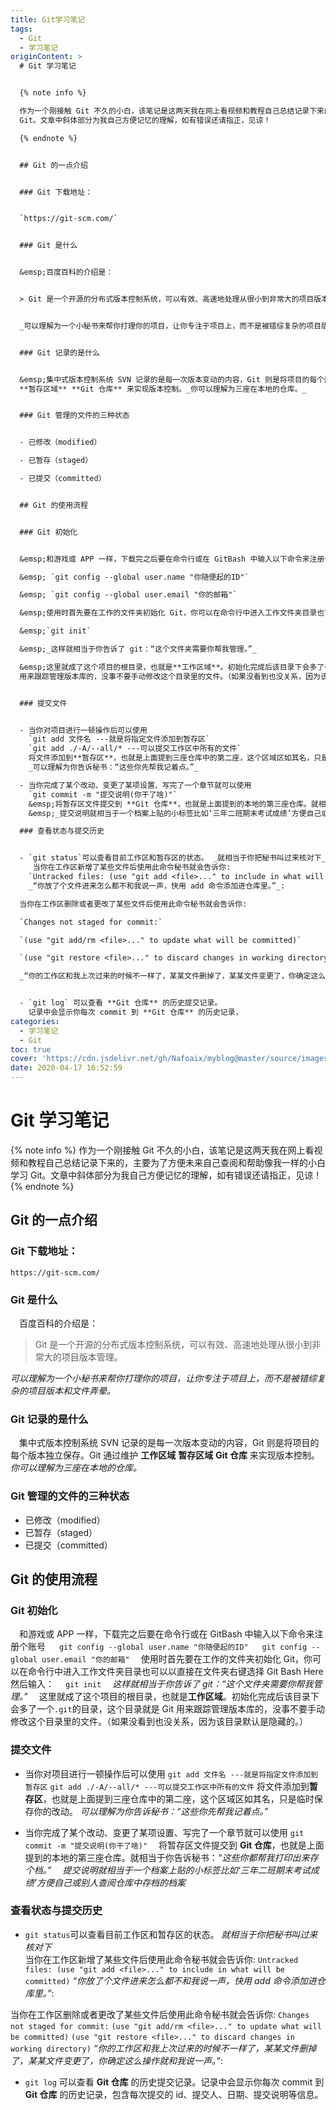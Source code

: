 ```yaml
---
title: Git学习笔记
tags:
  - Git
  - 学习笔记
originContent: >
  # Git 学习笔记


  {% note info %}

  作为一个刚接触 Git 不久的小白，该笔记是这两天我在网上看视频和教程自己总结记录下来的，主要为了方便未来自己查阅和帮助像我一样的小白学习
  Git。文章中斜体部分为我自己方便记忆的理解，如有错误还请指正，见谅！

  {% endnote %}


  ## Git 的一点介绍


  ### Git 下载地址：


  `https://git-scm.com/`


  ### Git 是什么


  &emsp;百度百科的介绍是：


  > Git 是一个开源的分布式版本控制系统，可以有效、高速地处理从很小到非常大的项目版本管理。>


  _可以理解为一个小秘书来帮你打理你的项目，让你专注于项目上，而不是被错综复杂的项目版本和文件弄晕。_


  ### Git 记录的是什么


  &emsp;集中式版本控制系统 SVN 记录的是每一次版本变动的内容，Git 则是将项目的每个版本独立保存。Git 通过维护 **工作区域**
  **暂存区域** **Git 仓库** 来实现版本控制。_你可以理解为三座在本地的仓库。_


  ### Git 管理的文件的三种状态


  - 已修改（modified）

  - 已暂存（staged）

  - 已提交（committed）


  ## Git 的使用流程


  ### Git 初始化


  &emsp;和游戏或 APP 一样，下载完之后要在命令行或在 GitBash 中输入以下命令来注册个账号

  &emsp; `git config --global user.name "你随便起的ID"`

  &emsp; `git config --global user.email "你的邮箱"`

  &emsp;使用时首先要在工作的文件夹初始化 Git，你可以在命令行中进入工作文件夹目录也可以以直接在文件夹右键选择 Git Bash Here 然后输入：

  &emsp;`git init`

  &emsp;_这样就相当于你告诉了 git：“这个文件夹需要你帮我管理。”_

  &emsp;这里就成了这个项目的根目录，也就是**工作区域**。初始化完成后该目录下会多了一个`.git`的目录，这个目录就是 Git
  用来跟踪管理版本库的，没事不要手动修改这个目录里的文件。（如果没看到也没关系，因为该目录默认是隐藏的。）


  ### 提交文件


  - 当你对项目进行一顿操作后可以使用
    `git add 文件名 ---就是将指定文件添加到暂存区`
    `git add ./-A/--all/* ---可以提交工作区中所有的文件`
    将文件添加到**暂存区**，也就是上面提到三座仓库中的第二座，这个区域区如其名，只是临时保存你的改动。
    _可以理解为你告诉秘书：“这些你先帮我记着点。”_

  - 当你完成了某个改动、变更了某项设置、写完了一个章节就可以使用
    `git commit -m "提交说明(你干了啥)"`
    &emsp;将暂存区文件提交到 **Git 仓库**，也就是上面提到的本地的第三座仓库。就相当于你告诉秘书：_“这些你都帮我打印出来存个档。”_
    &emsp;_提交说明就相当于一个档案上贴的小标签比如‘三年二班期末考试成绩’方便自己或别人查阅仓库中存档的档案_

  ### 查看状态与提交历史


  - `git status`可以查看目前工作区和暂存区的状态。 _就相当于你把秘书叫过来核对下_  
     当你在工作区新增了某些文件后使用此命令秘书就会告诉你:
    `Untracked files: (use "git add <file>..." to include in what will be committed)`
    _“你放了个文件进来怎么都不和我说一声，快用 add 命令添加进仓库里。”_:

  当你在工作区删除或者更改了某些文件后使用此命令秘书就会告诉你:

  `Changes not staged for commit:`

  `(use "git add/rm <file>..." to update what will be committed)`

  `(use "git restore <file>..." to discard changes in working directory)`

  _“你的工作区和我上次过来的时候不一样了，某某文件删掉了，某某文件变更了，你确定这么操作就和我说一声。”_:


  - `git log` 可以查看 **Git 仓库** 的历史提交记录。  
    记录中会显示你每次 commit 到 **Git 仓库** 的历史记录，
categories:
  - 学习笔记
  - Git
toc: true
cover: 'https://cdn.jsdelivr.net/gh/Nafoaix/myblog@master/source/images/cover/git.jpg'
date: 2020-04-17 16:52:59
---
```


# Git 学习笔记

{% note info %}
作为一个刚接触 Git 不久的小白，该笔记是这两天我在网上看视频和教程自己总结记录下来的，主要为了方便未来自己查阅和帮助像我一样的小白学习 Git。文章中斜体部分为我自己方便记忆的理解，如有错误还请指正，见谅！
{% endnote %}

## Git 的一点介绍

### Git 下载地址：

`https://git-scm.com/`

### Git 是什么

&emsp;百度百科的介绍是：

> Git 是一个开源的分布式版本控制系统，可以有效、高速地处理从很小到非常大的项目版本管理。

_可以理解为一个小秘书来帮你打理你的项目，让你专注于项目上，而不是被错综复杂的项目版本和文件弄晕。_

### Git 记录的是什么

&emsp;集中式版本控制系统 SVN 记录的是每一次版本变动的内容，Git 则是将项目的每个版本独立保存。Git 通过维护 **工作区域** **暂存区域** **Git 仓库** 来实现版本控制。_你可以理解为三座在本地的仓库。_

### Git 管理的文件的三种状态

- 已修改（modified）
- 已暂存（staged）
- 已提交（committed）

## Git 的使用流程

### Git 初始化

&emsp;和游戏或 APP 一样，下载完之后要在命令行或在 GitBash 中输入以下命令来注册个账号
&emsp; `git config --global user.name "你随便起的ID"`
&emsp; `git config --global user.email "你的邮箱"`
&emsp;使用时首先要在工作的文件夹初始化 Git，你可以在命令行中进入工作文件夹目录也可以以直接在文件夹右键选择 Git Bash Here 然后输入：
&emsp;`git init`
&emsp;_这样就相当于你告诉了 git：“这个文件夹需要你帮我管理。”_
&emsp;这里就成了这个项目的根目录，也就是**工作区域**。初始化完成后该目录下会多了一个`.git`的目录，这个目录就是 Git 用来跟踪管理版本库的，没事不要手动修改这个目录里的文件。（如果没看到也没关系，因为该目录默认是隐藏的。）

### 提交文件

- 当你对项目进行一顿操作后可以使用
  `git add 文件名 ---就是将指定文件添加到暂存区`
  `git add ./-A/--all/* ---可以提交工作区中所有的文件`
  将文件添加到**暂存区**，也就是上面提到三座仓库中的第二座，这个区域区如其名，只是临时保存你的改动。
  _可以理解为你告诉秘书：“这些你先帮我记着点。”_

- 当你完成了某个改动、变更了某项设置、写完了一个章节就可以使用
  `git commit -m "提交说明(你干了啥)"`
  &emsp;将暂存区文件提交到 **Git 仓库**，也就是上面提到的本地的第三座仓库。就相当于你告诉秘书：_“这些你都帮我打印出来存个档。”_
  &emsp;_提交说明就相当于一个档案上贴的小标签比如‘三年二班期末考试成绩’方便自己或别人查阅仓库中存档的档案_

### 查看状态与提交历史

- `git status`可以查看目前工作区和暂存区的状态。 _就相当于你把秘书叫过来核对下_  
   当你在工作区新增了某些文件后使用此命令秘书就会告诉你:
  `Untracked files: (use "git add <file>..." to include in what will be committed)`
  _“你放了个文件进来怎么都不和我说一声，快用 add 命令添加进仓库里。”_:

当你在工作区删除或者更改了某些文件后使用此命令秘书就会告诉你:
`Changes not staged for commit:`
`(use "git add/rm <file>..." to update what will be committed)`
`(use "git restore <file>..." to discard changes in working directory)`
_“你的工作区和我上次过来的时候不一样了，某某文件删掉了，某某文件变更了，你确定这么操作就和我说一声。”_:

- `git log` 可以查看 **Git 仓库** 的历史提交记录。记录中会显示你每次 commit 到 **Git 仓库** 的历史记录，包含每次提交的 id、提交人、日期、提交说明等信息。
